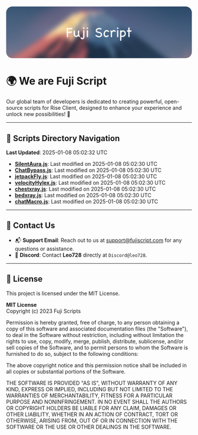 ![Banner](.github/b.webp)

# 🌍 **We are Fuji Script**

Our global team of developers is dedicated to creating powerful, open-source scripts for Rise Client, designed to enhance your experience and unlock new possibilities! 🌟

---
<!-- SCRIPTS_NAVIGATION_START -->
## 📂 **Scripts Directory Navigation**

**Last Updated**: 2025-01-08 05:02:32 UTC

- **[SilentAura.js](scripts/SilentAura.js)**: Last modified on 2025-01-08 05:02:30 UTC
- **[ChatBypass.js](scripts/ChatBypass.js)**: Last modified on 2025-01-08 05:02:30 UTC
- **[jetpackFly.js](scripts/jetpackFly.js)**: Last modified on 2025-01-08 05:02:30 UTC
- **[velocityHylex.js](scripts/velocityHylex.js)**: Last modified on 2025-01-08 05:02:30 UTC
- **[chestxray.js](scripts/chestxray.js)**: Last modified on 2025-01-08 05:02:30 UTC
- **[bedxray.js](scripts/bedxray.js)**: Last modified on 2025-01-08 05:02:30 UTC
- **[chatMacro.js](scripts/chatMacro.js)**: Last modified on 2025-01-08 05:02:30 UTC

<!-- SCRIPTS_NAVIGATION_END -->

---

## 💬 **Contact Us**  
- 📬 **Support Email**: Reach out to us at [support@fujiscript.com](mailto:support@fujiscript.com) for any questions or assistance.  
- 💬 **Discord**: Contact **Leo728** directly at `Discord@leo728`.

---

## 📜 **License**

This project is licensed under the MIT License.  

**MIT License**  
Copyright (c) 2023 Fuji Scripts  

Permission is hereby granted, free of charge, to any person obtaining a copy of this software and associated documentation files (the "Software"), to deal in the Software without restriction, including without limitation the rights to use, copy, modify, merge, publish, distribute, sublicense, and/or sell copies of the Software, and to permit persons to whom the Software is furnished to do so, subject to the following conditions:  

The above copyright notice and this permission notice shall be included in all copies or substantial portions of the Software.  

THE SOFTWARE IS PROVIDED "AS IS", WITHOUT WARRANTY OF ANY KIND, EXPRESS OR IMPLIED, INCLUDING BUT NOT LIMITED TO THE WARRANTIES OF MERCHANTABILITY, FITNESS FOR A PARTICULAR PURPOSE AND NONINFRINGEMENT. IN NO EVENT SHALL THE AUTHORS OR COPYRIGHT HOLDERS BE LIABLE FOR ANY CLAIM, DAMAGES OR OTHER LIABILITY, WHETHER IN AN ACTION OF CONTRACT, TORT OR OTHERWISE, ARISING FROM, OUT OF OR IN CONNECTION WITH THE SOFTWARE OR THE USE OR OTHER DEALINGS IN THE SOFTWARE.  
